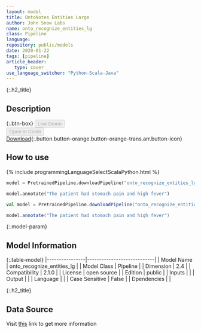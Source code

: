 ```yaml
---
layout: model
title: OntoNotes Entities Large
author: John Snow Labs
name: onto_recognize_entities_lg
class: Pipeline
language: 
repository: public/models
date: 2020-01-22
tags: [pipeline]
article_header:
   type: cover
use_language_switcher: "Python-Scala-Java"
---
```


{:.h2_title}
## Description 




{:.btn-box}
<button class="button button-orange" disabled>Live Demo</button><br/><button class="button button-orange" disabled>Open in Colab</button><br/>[Download](https://s3.amazonaws.com/auxdata.johnsnowlabs.com/public/models/onto_recognize_entities_lg_en_2.1.0_2.4_1579729320751.zip){:.button.button-orange.button-orange-trans.arr.button-icon}<br/>

## How to use 
<div class="tabs-box" markdown="1">

{% include programmingLanguageSelectScalaPython.html %}

```python
model = PretrainedPipeline.downloadPipeline("onto_recognize_entities_lg","","public/models")

model.annotate("The patient had stomach pain and high fever")
```

```scala
val model = PretrainedPipeline.downloadPipeline("onto_recognize_entities_lg","","public/models")

model.annotate("The patient had stomach pain and high fever")
```
</div>



{:.model-param}
## Model Information
{:.table-model}
|----------------|----------------------------|
| Model Name     | onto_recognize_entities_lg |
| Model Class    | Pipeline                   |
| Dimension      | 2.4                        |
| Compatibility  | 2.1.0                      |
| License        | open source                |
| Edition        | public                     |
| Inputs         |                            |
| Output         |                            |
| Language       |                            |
| Case Sensitive | False                      |
| Dpendencies    |                            |




{:.h2_title}
## Data Source
  
Visit [this]() link to get more information

